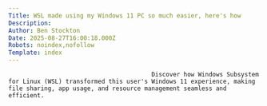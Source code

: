 ```yaml
---
Title: WSL made using my Windows 11 PC so much easier, here's how
Description: 
Author: Ben Stockton
Date: 2025-08-27T16:00:18.000Z
Robots: noindex,nofollow
Template: index
---
```


                                            Discover how Windows Subsystem for Linux (WSL) transformed this user's Windows 11 experience, making file sharing, app usage, and resource management seamless and efficient.
                                        